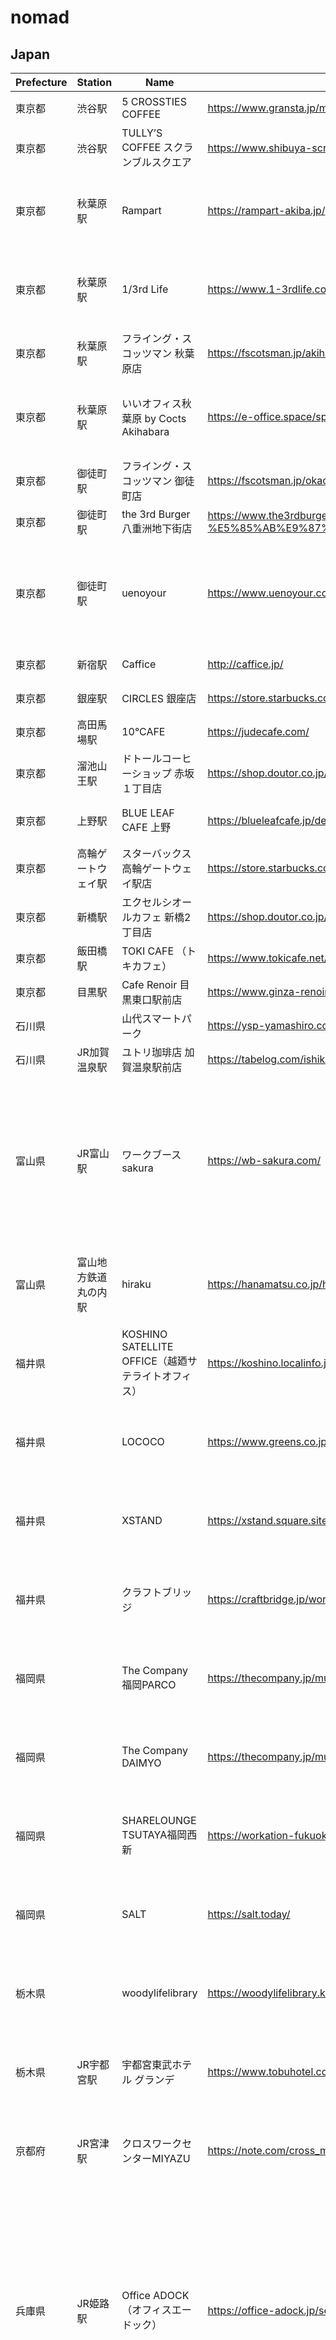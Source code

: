 # nomad

## Japan

|Prefecture|Station|Name|Link|City|Note|Type|
|---|---|---|---|---|---|---|
|東京都|渋谷駅|5 CROSSTIES COFFEE|https://www.gransta.jp/mall/gransta_tokyo/5crosstiescoffee/| | |カフェ|
|東京都|渋谷駅|TULLY’S COFFEE スクランブルスクエア|https://www.shibuya-scramble-square.com/shops_restaurants/shop_93.html| | |カフェ|
|東京都|秋葉原駅|Rampart|https://rampart-akiba.jp/| | |コワーキングスペース|
|東京都|秋葉原駅|1/3rd Life|https://www.1-3rdlife.com/| | |コワーキングスペース|
|東京都|秋葉原駅|フライング・スコッツマン 秋葉原店|https://fscotsman.jp/akihabara| | |カフェ|
|東京都|秋葉原駅|いいオフィス秋葉原 by Cocts Akihabara|https://e-office.space/spaces/kanto/tokyo/taito/akihabara-by-cocts| |電源に限りがある|コワーキングスペース|
|東京都|御徒町駅|フライング・スコッツマン 御徒町店|https://fscotsman.jp/okachimachi| | |カフェ|
|東京都|御徒町駅|the 3rd Burger 八重洲地下街店|https://www.the3rdburger.com/23ku/the-3rd-burger-%E5%85%AB%E9%87%8D%E6%B4%B2%E5%9C%B0%E4%B8%8B%E8%A1%97%E5%BA%97| | |カフェ|
|東京都|御徒町駅|uenoyour|https://www.uenoyour.com/| |フリースペースは10席くらい|コワーキングスペース|
|東京都|新宿駅|Caffice|http://caffice.jp/| | |カフェ|
|東京都|銀座駅|CIRCLES 銀座店|https://store.starbucks.co.jp/detail-1879/| | |カフェ|
|東京都|高田馬場駅|10°CAFE|https://judecafe.com/| | |カフェ|
|東京都|溜池山王駅|ドトールコーヒーショップ 赤坂１丁目店|https://shop.doutor.co.jp/map/1011275| | |カフェ|
|東京都|上野駅|BLUE LEAF CAFE 上野|https://blueleafcafe.jp/detail-ueno.html| |wifiが弱い|カフェ|
|東京都|高輪ゲートウェイ駅|スターバックス　高輪ゲートウェイ駅店|https://store.starbucks.co.jp/detail-1861/| | |カフェ|
|東京都|新橋駅|エクセルシオールカフェ 新橋2丁目店|https://shop.doutor.co.jp/map/5000191| | |カフェ|
|東京都|飯田橋駅|TOKI CAFE （トキカフェ）|https://www.tokicafe.net/price| | |カフェ|
|東京都|目黒駅|Cafe Renoir 目黒東口駅前店|https://www.ginza-renoir.co.jp/shopsearch/shops/view/13| | |カフェ|
|石川県| |山代スマートパーク|https://ysp-yamashiro.com/access.html|加賀市| |カフェ|
|石川県|JR加賀温泉駅|ユトリ珈琲店 加賀温泉駅前店|https://tabelog.com/ishikawa/A1702/A170201/17011793/dtlmap/|加賀市| |カフェ|
|富山県|JR富山駅|ワークブースsakura|https://wb-sakura.com/|富山市|平日ならビジター利用は午後からのみなので注意|コワーキングスペース|
|富山県|富山地方鉄道 丸の内駅|hiraku|https://hanamatsu.co.jp/hiraku/|富山市| |コワーキングスペース|
|福井県| |KOSHINO SATELLITE OFFICE（越廼サテライトオフィス）|https://koshino.localinfo.jp/|福井市| |コワーキングスペース|
|福井県| |LOCOCO|https://www.greens.co.jp/co-work/hefukui/|福井市| |コワーキングスペース|
|福井県| |XSTAND|https://xstand.square.site/gaiyou|福井市| |コワーキングスペース|
|福井県| |クラフトブリッジ|https://craftbridge.jp/workspace/|福井市| |コワーキングスペース|
|福岡県| |The Company 福岡PARCO|https://thecompany.jp/multi-location/parco/|福岡市| |コワーキングスペース|
|福岡県| |The Company DAIMYO|https://thecompany.jp/multi-location/daimyo/|福岡市| |コワーキングスペース|
|福岡県| |SHARELOUNGE TSUTAYA福岡西新|https://workation-fukuoka.jp/work/1824/|福岡市| |コワーキングスペース|
|福岡県| |SALT|https://salt.today/|福岡市| |コワーキングスペース|
|栃木県| |woodylifelibrary|https://woodylifelibrary.kobori-timber.com/|宇都宮市| |コワーキングスペース|
|栃木県|JR宇都宮駅|宇都宮東武ホテル グランデ|https://www.tobuhotel.co.jp/utsunomiya/31413|宇都宮市|予約は電話かメールで|コワーキングスペース|
|京都府|JR宮津駅|クロスワークセンターMIYAZU|https://note.com/cross_miyazu0506/n/n453f95e45c77|宮津市| |コワーキングスペース|
|兵庫県|JR姫路駅|Office ADOCK（オフィスエードック）|https://office-adock.jp/service/|姫路市|テレフォンブースが1つとオンラインMTGがある場合は不向きかも|コワーキングスペース|
|岡山県|JR児島駅|Co-Creation倉敷児島|https://worx-kurashiki.studio.site/|倉敷市|営業時間が9-17|コワーキングスペース|
|愛媛県|伊予鉄道大街道駅|コメダ珈琲店 松山大街道店|https://www.komeda.co.jp/shop/detail.html?id=954|松山市| |カフェ|
|愛媛県|伊予鉄松山市駅|COMOL|https://comol-chifune.com/|松山市| |コワーキングスペース|
|香川県| |エニシア高松|https://eniciatakamatsu.coworkers.fun/|高松市|オープンスペースでwebミーティングはできないので部屋を借りるしかない|コワーキングスペース|
|香川県|ことでん瓦町駅|MJ BOOK CAFE 高松点|http://www.k-flag.jp/shoplist/mj-book-cafe.html|高松市|レシートにwifiのパスワードがある|カフェ|
|香川県|JR高松駅|Setouchi-i-Base|https://setouchiibase.jp/|高松市| |コワーキングスペース|
|千葉県|JR成田駅|GAKUYA|https://narita.com/gakuya|成田市| |コワーキングスペース|
|千葉県|JR京葉線幕張豊砂駅|エクセルシオール カフェ|https://makuharishintoshin-aeonmall.com/shop/detail/449|千葉市| |カフェ|
|大阪府|JR北新地駅|アクセアカフェ梅田店|https://cafe.accea.co.jp/map/umeda.php|大阪市| |コワーキングスペース|
|愛知県|名鉄名古屋本線東岡崎駅|OTO CLUB|https://www.starts.co.jp/tokai/otoclub/|岡崎市| |コワーキングスペース|

## World

|Prefecture|Station|Name|Link|City|Note|Type|
|---|---|---|---|---|---|---|
| | |AIS CD|https://aisdc.ais.co.th/home/|プロンポン| | |
